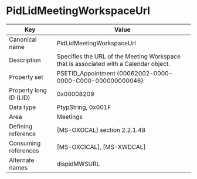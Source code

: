 # PidLidMeetingWorkspaceUrl

| Key | Value |
|---|---|
| Canonical name | PidLidMeetingWorkspaceUrl |
| Description | Specifies the URL of the Meeting Workspace that is associated with a Calendar object. |
| Property set | PSETID_Appointment {00062002-0000-0000-C000-000000000046} |
| Property long ID (LID) | 0x00008209 |
| Data type | PtypString, 0x001F |
| Area | Meetings |
| Defining reference | [MS-OXOCAL] section 2.2.1.48 |
| Consuming references | [MS-OXCICAL], [MS-XWDCAL] |
| Alternate names | dispidMWSURL |
